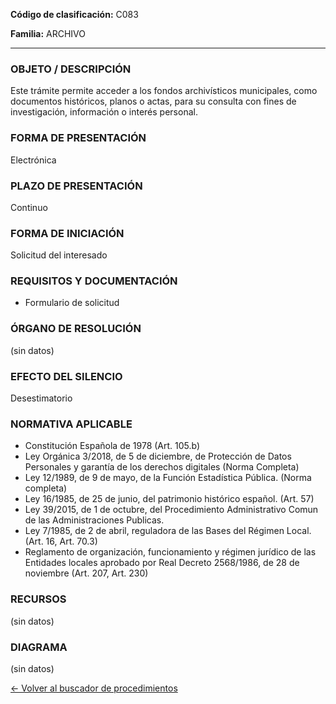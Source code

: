 
**Código de clasificación:** C083

**Familia:** ARCHIVO

---

### OBJETO / DESCRIPCIÓN

Este trámite permite acceder a los fondos archivísticos municipales, como documentos históricos, planos o actas, para su consulta con fines de investigación, información o interés personal.

### FORMA DE PRESENTACIÓN

Electrónica

### PLAZO DE PRESENTACIÓN

Continuo

### FORMA DE INICIACIÓN

Solicitud del interesado

### REQUISITOS Y DOCUMENTACIÓN

- Formulario de solicitud

### ÓRGANO DE RESOLUCIÓN

(sin datos)

### EFECTO DEL SILENCIO

Desestimatorio

### NORMATIVA APLICABLE

- Constitución Española de 1978 (Art. 105.b)
- Ley Orgánica 3/2018, de 5 de diciembre, de Protección de Datos Personales y garantía de los derechos digitales (Norma Completa)
- Ley 12/1989, de 9 de mayo, de la Función Estadística Pública. (Norma completa)
- Ley 16/1985, de 25 de junio, del patrimonio histórico español. (Art. 57)
- Ley 39/2015, de 1 de octubre, del Procedimiento Administrativo Comun de las Administraciones Publicas. 
- Ley 7/1985, de 2 de abril, reguladora de las Bases del Régimen Local. (Art. 16, Art. 70.3)
- Reglamento de organización, funcionamiento y régimen jurídico de las Entidades locales aprobado por Real Decreto 2568/1986, de 28 de noviembre (Art. 207, Art. 230)

### RECURSOS

(sin datos)

### DIAGRAMA

(sin datos)

[← Volver al buscador de procedimientos](../buscador.md)